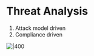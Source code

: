 # Threat Analysis

1. Attack model driven
2. Compliance driven


![|400](https://remnote-user-data.s3.amazonaws.com/JIXJiQYQBlcHxgPBdwslg9cQBYWS6yl4KjcXtGlmwfANNvJN6gvfS6jtELYfnZjz-Kj6yditg5VdixL-vCVp0GwrpPuRhC48SGNi8Z-2TB6FDitqriMumTaGmY-vP3G8.png)
